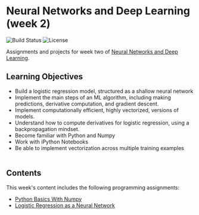 # Neural Networks and Deep Learning (week 2)
![Build Status](https://img.shields.io/badge/build-Stable-green.svg)
![License](https://img.shields.io/badge/license-DO_WHATEVER_YOU_WANT-green.svg)

Assignments and projects for week two of [Neural Networks and Deep Learning](https://www.coursera.org/learn/neural-networks-deep-learning).

## Learning Objectives
* Build a logistic regression model, structured as a shallow neural network
* Implement the main steps of an ML algorithm, including making predictions, derivative computation, and gradient descent.
* Implement computationally efficient, highly vectorized, versions of models.
* Understand how to compute derivatives for logistic regression, using a backpropagation mindset.
* Become familiar with Python and Numpy
* Work with iPython Notebooks
* Be able to implement vectorization across multiple training examples
<br/><br/>

## Contents
This week's content includes the following programming assignments:
* [Python Basics With Numpy](https://github.com/chivingtoninc/Coursera-Deep-Learning/tree/master/1-NNs-and-Deep-Learning/week-2/Python-Basics-With-Numpy)
* [Logistic Regression as a Neural Network](https://github.com/chivingtoninc/Coursera-Deep-Learning/tree/master/1-NNs-and-Deep-Learning/week-2/Logistic-Regression-as-a-Neural-Network)
